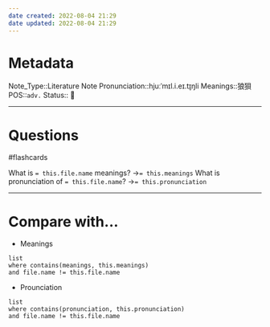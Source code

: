```yaml
---
date created: 2022-08-04 21:29
date updated: 2022-08-04 21:29
---
```


# Metadata

Note_Type::Literature Note
Pronunciation::hjuːˈmɪl.i.eɪ.t̬ɪŋli
Meanings::狼狽
POS::`adv.`
Status:: 👶

---

# Questions

#flashcards

What is `= this.file.name` meanings? ->`= this.meanings` <!--SR:!2022-08-24,12,230-->
What is pronunciation of `= this.file.name`? ->`= this.pronunciation` <!--SR:!2022-08-30,18,290-->

---

# Compare with...

- Meanings

```dataview
list
where contains(meanings, this.meanings)
and file.name != this.file.name
```

- Prounciation

```dataview
list
where contains(pronunciation, this.pronunciation)
and file.name != this.file.name
```
